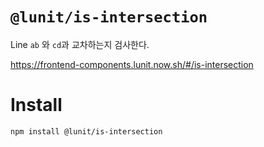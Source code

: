 # `@lunit/is-intersection`

Line `ab` 와 `cd`과 교차하는지 검사한다.

<https://frontend-components.lunit.now.sh/#/is-intersection>

# Install

```sh
npm install @lunit/is-intersection
```
